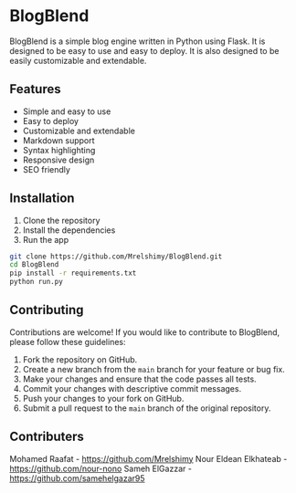 # BlogBlend
BlogBlend is a simple blog engine written in Python using Flask. It is designed to be easy to use and easy to deploy. It is also designed to be easily customizable and extendable.

## Features
- Simple and easy to use
- Easy to deploy
- Customizable and extendable
- Markdown support
- Syntax highlighting
- Responsive design
- SEO friendly

## Installation
1. Clone the repository
2. Install the dependencies
3. Run the app

```bash
git clone https://github.com/Mrelshimy/BlogBlend.git
cd BlogBlend
pip install -r requirements.txt
python run.py
```

## Contributing

Contributions are welcome! If you would like to contribute to BlogBlend, please follow these guidelines:

1. Fork the repository on GitHub.
2. Create a new branch from the `main` branch for your feature or bug fix.
3. Make your changes and ensure that the code passes all tests.
4. Commit your changes with descriptive commit messages.
5. Push your changes to your fork on GitHub.
6. Submit a pull request to the `main` branch of the original repository.


## Contributers
Mohamed Raafat - https://github.com/Mrelshimy
Nour Eldean Elkhateab - https://github.com/nour-nono
Sameh ElGazzar - https://github.com/samehelgazar95
